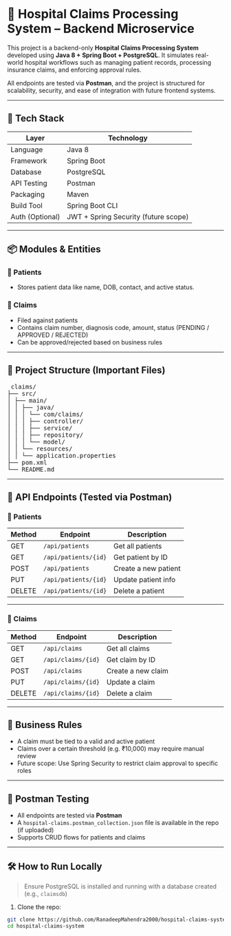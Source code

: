 # 🏥 Hospital Claims Processing System – Backend Microservice

This project is a backend-only **Hospital Claims Processing System** developed using **Java 8 + Spring Boot + PostgreSQL**. It simulates real-world hospital workflows such as managing patient records, processing insurance claims, and enforcing approval rules.

All endpoints are tested via **Postman**, and the project is structured for scalability, security, and ease of integration with future frontend systems.

---

## 🔧 Tech Stack

| Layer        | Technology            |
|--------------|------------------------|
| Language     | Java 8                 |
| Framework    | Spring Boot            |
| Database     | PostgreSQL             |
| API Testing  | Postman                |
| Packaging    | Maven                  |
| Build Tool   | Spring Boot CLI        |
| Auth (Optional) | JWT + Spring Security (future scope) |

---

## 📦 Modules & Entities

### 👤 Patients
- Stores patient data like name, DOB, contact, and active status.

### 📄 Claims
- Filed against patients
- Contains claim number, diagnosis code, amount, status (PENDING / APPROVED / REJECTED)
- Can be approved/rejected based on business rules

---

## 📂 Project Structure (Important Files)

<pre lang="markdown"> claims/
├── src/
│ ├── main/
│ │ ├── java/
│ │ │ └── com/claims/
│ │ │ ├── controller/
│ │ │ ├── service/
│ │ │ ├── repository/
│ │ │ └── model/
│ │ └── resources/
│ │ └── application.properties
├── pom.xml
└── README.md </pre>

---

## 🔄 API Endpoints (Tested via Postman)

### 👥 Patients

| Method | Endpoint         | Description            |
|--------|------------------|------------------------|
| GET    | `/api/patients`  | Get all patients       |
| GET    | `/api/patients/{id}` | Get patient by ID    |
| POST   | `/api/patients`  | Create a new patient   |
| PUT    | `/api/patients/{id}` | Update patient info  |
| DELETE | `/api/patients/{id}` | Delete a patient     |

---

### 📄 Claims

| Method | Endpoint          | Description                |
|--------|-------------------|----------------------------|
| GET    | `/api/claims`     | Get all claims             |
| GET    | `/api/claims/{id}`| Get claim by ID            |
| POST   | `/api/claims`     | Create a new claim         |
| PUT    | `/api/claims/{id}`| Update a claim             |
| DELETE | `/api/claims/{id}`| Delete a claim             |

---

## 📜 Business Rules

- A claim must be tied to a valid and active patient
- Claims over a certain threshold (e.g. ₹10,000) may require manual review
- Future scope: Use Spring Security to restrict claim approval to specific roles

---

## 🧪 Postman Testing

- All endpoints are tested via **Postman**
- A `hospital-claims.postman_collection.json` file is available in the repo (if uploaded)
- Supports CRUD flows for patients and claims

---

## 🛠️ How to Run Locally

> Ensure PostgreSQL is installed and running with a database created (e.g., `claimsdb`)

1. Clone the repo:

```bash
git clone https://github.com/RanadeepMahendra2000/hospital-claims-system.git
cd hospital-claims-system

